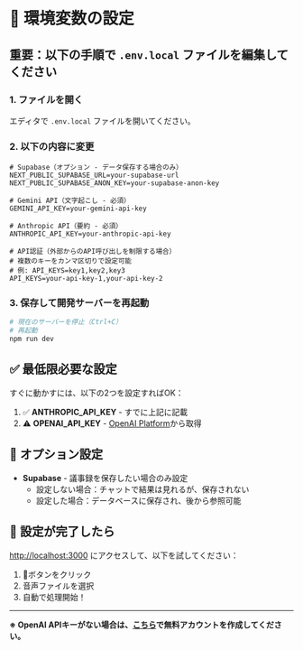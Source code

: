 # 🔑 環境変数の設定

## 重要：以下の手順で `.env.local` ファイルを編集してください

### 1. ファイルを開く

エディタで `.env.local` ファイルを開いてください。

### 2. 以下の内容に変更

```env
# Supabase（オプション - データ保存する場合のみ）
NEXT_PUBLIC_SUPABASE_URL=your-supabase-url
NEXT_PUBLIC_SUPABASE_ANON_KEY=your-supabase-anon-key

# Gemini API（文字起こし - 必須）
GEMINI_API_KEY=your-gemini-api-key

# Anthropic API（要約 - 必須）
ANTHROPIC_API_KEY=your-anthropic-api-key

# API認証（外部からのAPI呼び出しを制限する場合）
# 複数のキーをカンマ区切りで設定可能
# 例: API_KEYS=key1,key2,key3
API_KEYS=your-api-key-1,your-api-key-2
```

### 3. 保存して開発サーバーを再起動

```bash
# 現在のサーバーを停止（Ctrl+C）
# 再起動
npm run dev
```

## ✅ 最低限必要な設定

すぐに動かすには、以下の2つを設定すればOK：

1. ✅ **ANTHROPIC_API_KEY** - すでに上記に記載
2. ⚠️ **OPENAI_API_KEY** - [OpenAI Platform](https://platform.openai.com/api-keys)から取得

## 📝 オプション設定

- **Supabase** - 議事録を保存したい場合のみ設定
  - 設定しない場合：チャットで結果は見れるが、保存されない
  - 設定した場合：データベースに保存され、後から参照可能

## 🚀 設定が完了したら

[http://localhost:3000](http://localhost:3000) にアクセスして、以下を試してください：

1. 📎ボタンをクリック
2. 音声ファイルを選択
3. 自動で処理開始！

---

**※ OpenAI APIキーがない場合は、[こちら](https://platform.openai.com/)で無料アカウントを作成してください。**




